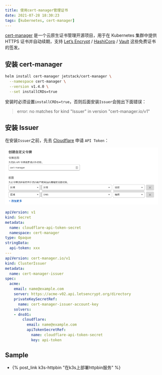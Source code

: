 ```yaml
---
title: 使用cert-manager管理证书
date: 2021-07-28 18:30:23
tags: [kubernetes, cert-manager]
---
```


[cert-manager][] 是一个云原生证书管理开源项目，用于在 Kubernetes 集群中提供 HTTPS 证书并自动续期，支持 [Let’s Encrypt][] / [HashiCorp][] / [Vault][] 这些免费证书的签发。

[cert-manager]: https://cert-manager.io/
[Let’s Encrypt]: https://letsencrypt.org/
[HashiCorp]: https://www.hashicorp.com/
[Vault]: https://www.vault.com/

## 安装 cert-manager

```bash
helm install cert-manager jetstack/cert-manager \
  --namespace cert-manager \
  --version v1.4.0 \
  --set installCRDs=true
```

安装时必须设置`installCRDs=true`，否则后面安装`Issuer`会抛出下面错误：

> error: no matches for kind "Issuer" in version "cert-manager.io/v1"

<!--more-->

## 安装 Issuer

在安装`Issuer`之前，先去 [Cloudflare][] 申请 `API Token`：

[Cloudflare]: https://www.cloudflare.com/

![](/images/cert-manager.png)

```yaml
apiVersion: v1
kind: Secret
metadata:
  name: cloudflare-api-token-secret
  namespace: cert-manager
type: Opaque
stringData:
  api-token: xxx
---
apiVersion: cert-manager.io/v1
kind: ClusterIssuer
metadata:
  name: cert-manager-issuer
spec:
  acme:
    email: name@example.com
    server: https://acme-v02.api.letsencrypt.org/directory
    privateKeySecretRef:
      name: cert-manager-issuer-account-key
    solvers:
    - dns01:
        cloudflare:
          email: name@example.com
          apiTokenSecretRef:
            name: cloudflare-api-token-secret
            key: api-token
```

## Sample

* {% post_link k3s-httpbin "在k3s上部署httpbin服务" %}
